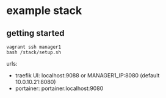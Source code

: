 # example stack

## getting started

```
vagrant ssh manager1
bash /stack/setup.sh
```

urls:

- traefik UI: localhost:9088 or MANAGER1_IP:8080 (default 10.0.10.21:8080)
- portainer: portainer.localhost:9080
